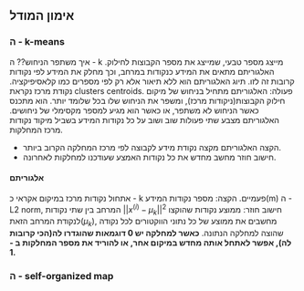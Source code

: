 



## אימון המודל
### ה - k-means
איך משתפר הניחוש??
ה - k מייצג מספר טבעי, שמייצג את מספר הקבוצות לחילוק.
האלגוריתם מתאים את המידע כנקודות במרחב, וכך מחלק את המידע לפי נקודות קרובות זה לזו.
תיוג האלגוריתם הוא ללא תיאור אלא רק לפי מספרים כמו קלאסיפיקציה.
נקודת מרכז נקראת clusters centroids.
פעולה:
האלגוריתם מתחיל בניחוש של מיקום חילוק הקבוצות(ניקודות מרכז), ומשפר את הניחוש שלו בכל שלומד יותר.
הוא מתכנס כאשר הניחוש לא משתפר, או כאשר הוא מגיע למספר מקסימלי של ניחושים.
האלגוריתם מצבע שתי פעולות שוב ושוב על כל נקודות המידע בשביל מיקוד נקודות מרכז המחלקות.
- הקצה
האלגוריתם מקצה נקודת מידע לקבוצה לפי מרכז המחלקה הקרוב ביותר.
- חישוב חוזר
מחשב מחדש את כל נקודות האמצע שעודכנו למחלקות לאחרונה.
#### אלגוריתם
אתחול נקודות מרכז במיקום אקראי כ - k פעמיים.
הקצה:
מספר נקודות המידע(m)
ה - L2 norm, המרחב בין שתי נקודות $||x^{(i)} - \mu_k||^2$
חישוב חוזר:
ממוצע נקודות שהוקצו לנקודת המרחב הזאת($\mu_k$),
מחשבים את ממוצע של כל נתוני הווקטורים לכל נקודה שהוצה למחלקה הנתונה.
**כאשר למחלקה יש 0 דוגמאות שהוגדרו לה(הכי קרובות לה), אפשר לאתחל אותה מחדש במיקום אחר, או להוריד את מספר המחלקות ב - 1.**
### ה - self-organized map
